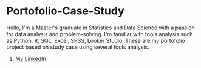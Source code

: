 # Portofolio-Case-Study
Hello, I'm a Master's graduate in Statistics and Data Science with a passion for data analysis and problem-solving. I'm familiar with tools analysis such as Python, R, SQL, Excel, SPSS, Looker Studio. These are my portofolio project based on study case using several tools analysis. 
1. [My LinkedIn](https://www.linkedin.com/in/septadwicahya)

